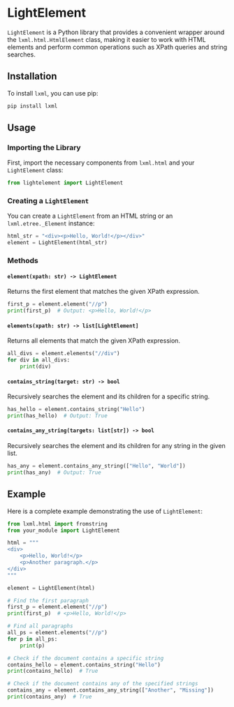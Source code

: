 # LightElement

`LightElement` is a Python library that provides a convenient wrapper around the `lxml.html.HtmlElement` class, making it easier to work with HTML elements and perform common operations such as XPath queries and string searches.

## Installation

To install `lxml`, you can use pip:

```sh
pip install lxml
```

## Usage

### Importing the Library

First, import the necessary components from `lxml.html` and your `LightElement` class:

```python
from lightelement import LightElement
```

### Creating a `LightElement`

You can create a `LightElement` from an HTML string or an `lxml.etree._Element` instance:

```python
html_str = "<div><p>Hello, World!</p></div>"
element = LightElement(html_str)
```

### Methods

#### `element(xpath: str) -> LightElement`

Returns the first element that matches the given XPath expression.

```python
first_p = element.element("//p")
print(first_p)  # Output: <p>Hello, World!</p>
```

#### `elements(xpath: str) -> list[LightElement]`

Returns all elements that match the given XPath expression.

```python
all_divs = element.elements("//div")
for div in all_divs:
    print(div)
```

#### `contains_string(target: str) -> bool`

Recursively searches the element and its children for a specific string.

```python
has_hello = element.contains_string("Hello")
print(has_hello)  # Output: True
```

#### `contains_any_string(targets: list[str]) -> bool`

Recursively searches the element and its children for any string in the given list.

```python
has_any = element.contains_any_string(["Hello", "World"])
print(has_any)  # Output: True
```

## Example

Here is a complete example demonstrating the use of `LightElement`:

```python
from lxml.html import fromstring
from your_module import LightElement

html = """
<div>
    <p>Hello, World!</p>
    <p>Another paragraph.</p>
</div>
"""

element = LightElement(html)

# Find the first paragraph
first_p = element.element("//p")
print(first_p)  # <p>Hello, World!</p>

# Find all paragraphs
all_ps = element.elements("//p")
for p in all_ps:
    print(p)

# Check if the document contains a specific string
contains_hello = element.contains_string("Hello")
print(contains_hello)  # True

# Check if the document contains any of the specified strings
contains_any = element.contains_any_string(["Another", "Missing"])
print(contains_any)  # True
```
